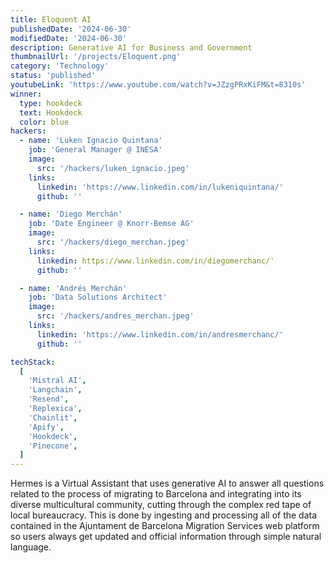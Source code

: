 ```yaml
---
title: Eloquent AI
publishedDate: '2024-06-30'
modifiedDate: '2024-06-30'
description: Generative AI for Business and Government
thumbnailUrl: '/projects/Eloquent.png'
category: 'Technology'
status: 'published'
youtubeLink: 'https://www.youtube.com/watch?v=JZzgPRxKiFM&t=8310s'
winner:
  type: hookdeck
  text: Hookdeck
  color: blue
hackers:
  - name: 'Luken Ignacio Quintana'
    job: 'General Manager @ INESA'
    image:
      src: '/hackers/luken_ignacio.jpeg'
    links:
      linkedin: 'https://www.linkedin.com/in/lukeniquintana/'
      github: ''

  - name: 'Diego Merchán'
    job: 'Date Engineer @ Knorr-Bemse AG'
    image:
      src: '/hackers/diego_merchan.jpeg'
    links:
      linkedin: https://www.linkedin.com/in/diegomerchanc/'
      github: ''

  - name: 'Andrés Merchán'
    job: 'Data Solutions Architect'
    image:
      src: '/hackers/andres_merchan.jpeg'
    links:
      linkedin: 'https://www.linkedin.com/in/andresmerchanc/'
      github: ''

techStack:
  [
    'Mistral AI',
    'Langchain',
    'Resend',
    'Replexica',
    'Chainlit',
    'Apify',
    'Hookdeck',
    'Pinecone',
  ]
---
```


Hermes is a Virtual Assistant that uses generative AI to answer all questions related to the process of migrating to Barcelona and integrating into its diverse multicultural community, cutting through the complex red tape of local bureaucracy. This is done by ingesting and processing all of the data contained in the Ajuntament de Barcelona Migration Services web platform so users always get updated and official information through simple natural language.

<YouTube id="JZzgPRxKiFM" timestamp="8310" thumbnail="/projects/Eloquent.png"/>
